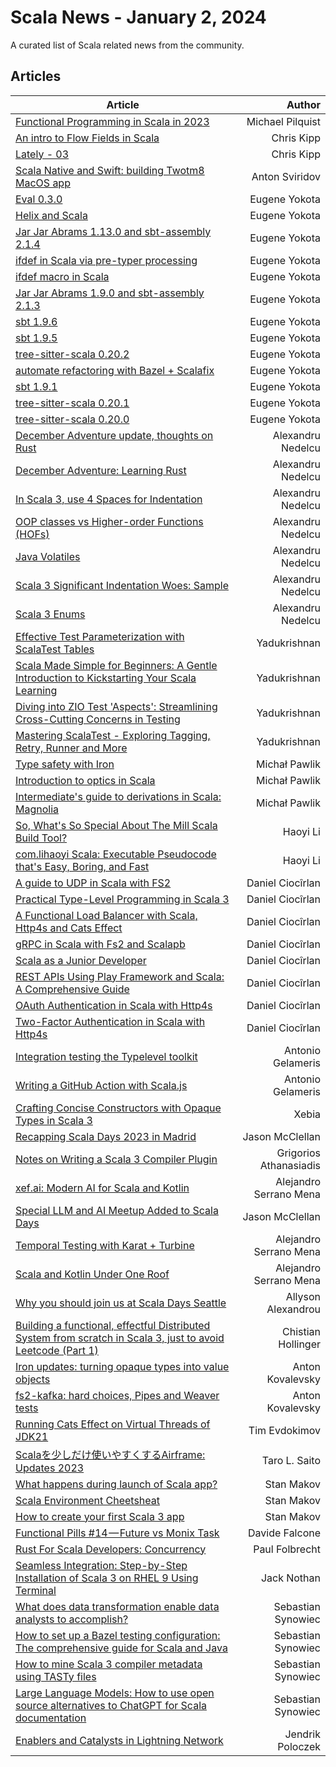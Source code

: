 
      
# Scala News - January 2, 2024

A curated list of Scala related news from the community.

## Articles

| Article       | Author  |
| ------------- | -----:|
| [Functional Programming in Scala in 2023](https://mpilquist.github.io/blog/2023/10/26/functional-programming-in-scala-in-2023/) | Michael Pilquist |
| [An intro to Flow Fields in Scala](https://www.chris-kipp.io/blog/an-intro-to-flow-fields-in-scala) | Chris Kipp |
| [Lately - 03](https://www.chris-kipp.io/blog/lately-03) | Chris Kipp |
| [Scala Native and Swift: building Twotm8 MacOS app](https://blog.indoorvivants.com/2023-11-24-scala-native-from-swift.html) | Anton Sviridov |
| [Eval 0.3.0](https://eed3si9n.com/eval-0.3.0) | Eugene Yokota |
| [Helix and Scala](https://eed3si9n.com/helix-and-scala/) | Eugene Yokota |
| [Jar Jar Abrams 1.13.0 and sbt-assembly 2.1.4](https://eed3si9n.com/jarjar-abrams-1.13.0-sbt-assembly-2.1.4) | Eugene Yokota |
| [ifdef in Scala via pre-typer processing](https://eed3si9n.com/ifdef-in-scala-via-pre-typer-processing/) | Eugene Yokota |
| [ifdef macro in Scala](https://eed3si9n.com/ifdef-macro-in-scala/) | Eugene Yokota |
| [Jar Jar Abrams 1.9.0 and sbt-assembly 2.1.3](https://eed3si9n.com/jarjar-abrams-1.9.0-sbt-assembly-2.1.3) | Eugene Yokota |
| [sbt 1.9.6](https://eed3si9n.com/sbt-1.9.6) | Eugene Yokota |
| [sbt 1.9.5](https://eed3si9n.com/sbt-1.9.5) | Eugene Yokota |
| [tree-sitter-scala 0.20.2](https://eed3si9n.com/tree-sitter-scala-0.20.2) | Eugene Yokota |
| [automate refactoring with Bazel + Scalafix](https://eed3si9n.com/automate-refactoring-with-bazel-and-scalafix/) | Eugene Yokota |
| [sbt 1.9.1](https://eed3si9n.com/sbt-1.9.1) | Eugene Yokota |
| [tree-sitter-scala 0.20.1](https://eed3si9n.com/tree-sitter-scala-0.20.1) | Eugene Yokota |
| [tree-sitter-scala 0.20.0](https://eed3si9n.com/tree-sitter-scala-0.20.0) | Eugene Yokota |
| [December Adventure update, thoughts on Rust](https://alexn.org/blog/2023/12/12/december-adventure-rust/?pk_campaign=rss) | Alexandru Nedelcu |
| [December Adventure: Learning Rust](https://alexn.org/blog/2023/12/04/december-adventure/?pk_campaign=rss) | Alexandru Nedelcu |
| [In Scala 3, use 4 Spaces for Indentation](https://alexn.org/blog/2023/11/08/in-scala-3-use-4-spaces-for-indentation/?pk_campaign=rss) | Alexandru Nedelcu |
| [OOP classes vs Higher-order Functions (HOFs)](https://alexn.org/blog/2023/09/25/oop-classes-vs-higher-order-functions-hofs/?pk_campaign=rss) | Alexandru Nedelcu |
| [Java Volatiles](https://alexn.org/blog/2023/06/19/java-volatiles/?pk_campaign=rss) | Alexandru Nedelcu |
| [Scala 3 Significant Indentation Woes: Sample](https://alexn.org/blog/2023/06/06/scala-3-significant-indentation-woes-sample/?pk_campaign=rss) | Alexandru Nedelcu |
| [Scala 3 Enums](https://alexn.org/blog/2023/05/25/scala-enums/?pk_campaign=rss) | Alexandru Nedelcu |
| [Effective Test Parameterization with ScalaTest Tables](https://yadukrishnan.live/effective-test-parameterization-with-scalatest-tables) | Yadukrishnan |
| [Scala Made Simple for Beginners: A Gentle Introduction to Kickstarting Your Scala Learning](https://yadukrishnan.live/scala-made-simple-for-beginners-a-gentle-introduction-to-kickstarting-your-scala-learning) | Yadukrishnan |
| [Diving into ZIO Test 'Aspects': Streamlining Cross-Cutting Concerns in Testing](https://yadukrishnan.live/diving-into-zio-test-aspects-streamlining-cross-cutting-concerns-in-testing) | Yadukrishnan |
| [Mastering ScalaTest - Exploring Tagging, Retry, Runner and More](https://yadukrishnan.live/mastering-scalatest-exploring-tagging-retry-runner-and-more) | Yadukrishnan |
| [Type safety with Iron](https://blog.michal.pawlik.dev/posts/scala/iron/) | Michał Pawlik |
| [Introduction to optics in Scala](https://blog.michal.pawlik.dev/posts/scala/optics/) | Michał Pawlik |
| [Intermediate's guide to derivations in Scala: Magnolia](https://blog.michal.pawlik.dev/posts/scala/scala-derivations-show/) | Michał Pawlik |
| [So, What's So Special About The Mill Scala Build Tool?](http://www.lihaoyi.com/post/SoWhatsSoSpecialAboutTheMillScalaBuildTool.html) | Haoyi Li |
| [com.lihaoyi Scala: Executable Pseudocode that's Easy, Boring, and Fast](http://www.lihaoyi.com/post/comlihaoyiScalaExecutablePseudocodethatsEasyBoringandFast.html) | Haoyi Li |
| [A guide to UDP in Scala with FS2](https://blog.rockthejvm.com/scala-fs2-udp/) | Daniel Ciocîrlan |
| [Practical Type-Level Programming in Scala 3](https://blog.rockthejvm.com/practical-type-level-programming/) | Daniel Ciocîrlan |
| [A Functional Load Balancer with Scala, Http4s and Cats Effect](https://blog.rockthejvm.com/load-balancer/) | Daniel Ciocîrlan |
| [gRPC in Scala with Fs2 and Scalapb](https://blog.rockthejvm.com/grpc-in-scala-with-fs2-scalapb/) | Daniel Ciocîrlan |
| [Scala as a Junior Developer](https://blog.rockthejvm.com/scala-as-a-junior-dev/) | Daniel Ciocîrlan |
| [REST APIs Using Play Framework and Scala: A Comprehensive Guide](https://blog.rockthejvm.com/play-framework-http-api-tutorial/) | Daniel Ciocîrlan |
| [OAuth Authentication in Scala with Http4s](https://blog.rockthejvm.com/oauth-authentication-scala-http4s/) | Daniel Ciocîrlan |
| [Two-Factor Authentication in Scala with Http4s](https://blog.rockthejvm.com/otp-authentication-scala-http4s/) | Daniel Ciocîrlan |
| [Integration testing the Typelevel toolkit](https://toniogela.dev/testing-typelevel-toolkit/) | Antonio Gelameris |
| [Writing a GitHub Action with Scala.js](https://toniogela.dev/gh-action-in-scala/) | Antonio Gelameris |
| [Crafting Concise Constructors with Opaque Types in Scala 3](https://xebia.com/blog/crafting-concise-constructors-opaque-types-scala-3/) | Xebia |
| [Recapping Scala Days 2023 in Madrid](https://xebia.com/blog/recapping-scala-days-2023-madrid/) | Jason McClellan |
| [Notes on Writing a Scala 3 Compiler Plugin](https://xebia.com/blog/notes-on-writing-a-scala-3-compiler-plugin/) | Grigorios Athanasiadis |
| [xef.ai: Modern AI for Scala and Kotlin](https://xebia.com/blog/xef-ai-modern-ai-for-scala-and-kotlin/) | Alejandro Serrano Mena |
| [Special LLM and AI Meetup Added to Scala Days](https://xebia.com/blog/special-llm-and-ai-meetup-added-to-scala-days/) | Jason McClellan |
| [Temporal Testing with Karat + Turbine](https://xebia.com/blog/temporal-testing-with-karat-turbine/) | Alejandro Serrano Mena |
| [Scala and Kotlin Under One Roof](https://xebia.com/blog/scala-and-kotlin-under-one-roof/) | Alejandro Serrano Mena |
| [Why you should join us at Scala Days Seattle](https://xebia.com/blog/scala-days-seattle/) | Allyson Alexandrou |
| [Building a functional, effectful Distributed System from scratch in Scala 3, just to avoid Leetcode (Part 1)](https://chollinger.com/blog/2023/06/building-a-functional-effectful-distributed-system-from-scratch-in-scala-3-just-to-avoid-leetcode-part-1/) | Chistian Hollinger |
| [Iron updates: turning opaque types into value objects](https://antonkw.github.io/scala/iron-updates/) | Anton Kovalevsky |
| [fs2-kafka: hard choices, Pipes and Weaver tests](https://antonkw.github.io/scala/fs2-kafka-pt3/) | Anton Kovalevsky |
| [Running Cats Effect on Virtual Threads of JDK21](https://jacum.medium.com/running-cats-effect-on-virtual-threads-of-jdk21-7a68ea97fd65?source=rss------scala-5) | Tim Evdokimov |
| [Scalaを少しだけ使いやすくするAirframe: Updates 2023](https://medium.com/airframe/scala%E3%82%92%E5%B0%91%E3%81%97%E3%81%A0%E3%81%91%E4%BD%BF%E3%81%84%E3%82%84%E3%81%99%E3%81%8F%E3%81%99%E3%82%8Bairframe-updates-2023-8c8db21211f8?source=rss------scala-5) | Taro L. Saito |
| [What happens during launch of Scala app?](https://medium.com/@stanmakov/what-happens-during-launch-of-scala-app-3b217c2a1352?source=rss------scala-5) | Stan Makov |
| [Scala Environment Cheetsheat](https://medium.com/@stanmakov/scala-environment-cheetsheat-49036b3cf58a?source=rss------scala-5) | Stan Makov |
| [How to create your first Scala 3 app](https://medium.com/@stanmakov/how-to-create-your-first-scala-3-app-be6015f26395?source=rss------scala-5) | Stan Makov |
| [Functional Pills #14 — Future vs Monix Task](https://medium.com/@dfalcone135/functional-pills-14-future-vs-monix-task-fd21fa6847a1?source=rss------scala-5) | Davide Falcone |
| [Rust For Scala Developers: Concurrency](https://medium.com/@paul.folbrecht/rust-for-scala-developers-concurrency-b43b20267369?source=rss------scala-5) | Paul Folbrecht |
| [Seamless Integration: Step-by-Step Installation of Scala 3 on RHEL 9 Using Terminal](https://medium.com/@nothanjack/seamless-integration-step-by-step-installation-of-scala-3-on-rhel-9-using-terminal-d4c096c2c444?source=rss------scala-5) | Jack Nothan |
| [What does data transformation enable data analysts to accomplish?](https://virtuslab.com/blog/data-transformation-enable-data-analysts/) | Sebastian Synowiec |
| [How to set up a Bazel testing configuration: The comprehensive guide for Scala and Java](https://virtuslab.com/blog/bazel-testing-configuration-comprehensive-guide/) | Sebastian Synowiec |
| [How to mine Scala 3 compiler metadata using TASTy files](https://virtuslab.com/blog/mine-scala-3-compiler-metadata-tasty-files/) | Sebastian Synowiec |
| [Large Language Models: How to use open source alternatives to ChatGPT for Scala documentation](https://virtuslab.com/blog/large-language-models-scala-documentation/) | Sebastian Synowiec |
| [Enablers and Catalysts in Lightning Network](https://www.madewithtea.com/posts/lightning-network/) | Jendrik Poloczek |
      